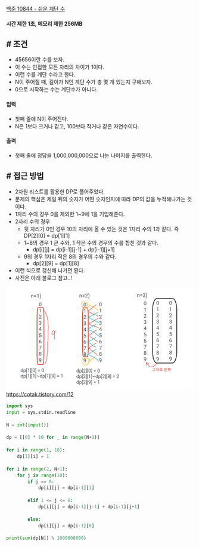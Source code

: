 
[백준 10844 - 쉬운 계단 수](https://www.acmicpc.net/problem/10844)

#### **시간 제한 1초, 메모리 제한 256MB**

## **# 조건**

- 45656이란 수를 보자.
- 이 수는 인접한 모든 자리의 차이가 1이다. 
- 이런 수를 계단 수라고 한다.
- N이 주어질 때, 길이가 N인 계단 수가 총 몇 개 있는지 구해보자. 
- 0으로 시작하는 수는 계단수가 아니다.

#### **입력**
- 첫째 줄에 N이 주어진다.
- N은 1보다 크거나 같고, 100보다 작거나 같은 자연수이다.

#### **출력**
- 첫째 줄에 정답을 1,000,000,000으로 나눈 나머지를 출력한다.

## **# 접근 방법**

- 2차원 리스트를 활용한 DP로 풀어주었다.
- 문제의 핵심은 제일 뒤의 숫자가 어떤 숫자인지에 따라 DP의 값을 누적해나가는 것이다.
- 1자리 수의 경우 0을 제외한 1~9에 1을 기입해준다.
- 2자리 수의 경우
	- 뒷 자리가 0인 경우 10의 자리에 올 수 있는 것은 1자리 수의 1과 같다. 즉 DP[2][0] = dp[1][1]
	- 1~8의 경우 1 큰 수와, 1 작은 수의 경우의 수를 합친 것과 같다.
		- dp[i][j] = dp[i-1][j-1] + dp[i-1][j+1]
	- 9의 경우 1자리 작은 8의 경우의 수와 같다.
		- dp[2][9] = dp[1][8]
- 이런 식으로 갱신해 나가면 된다.
- 사진은 아래 블로그 참고..!

![](assets/Pasted%20image%2020231113225221.png)
https://cotak.tistory.com/12

```python
import sys  
input = sys.stdin.readline  
  
N = int(input())  
  
dp = [[0] * 10 for _ in range(N+1)]  
  
for i in range(1, 10):  
    dp[1][i] = 1  
  
for i in range(2, N+1):  
    for j in range(10):  
        if j == 0:  
            dp[i][j] = dp[i-1][1]  
  
        elif 1 <= j <= 8:  
            dp[i][j] = dp[i-1][j-1] + dp[i-1][j+1]  
  
        else:  
            dp[i][j] = dp[i-1][8]  
  
print(sum(dp[N]) % 1000000000)
```